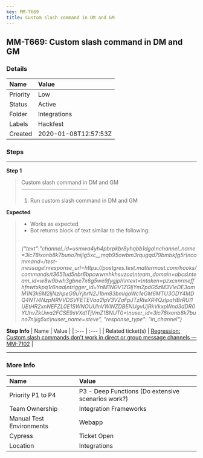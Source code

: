 ```yaml
---
key: MM-T669
title: Custom slash command in DM and GM
---
```


## MM-T669: Custom slash command in DM and GM

### Details

| Name     | Value                |
| :------- | :------------------- |
| Priority | Low                  |
| Status   | Active               |
| Folder   | Integrations         |
| Labels   | Hackfest             |
| Created  | 2020-01-08T12:57:53Z |

### Steps

<hr/>

**Step 1**

> <article>Custom slash command in DM and GM<br>–––––––––––––––––––––––––<ol><li>Run custom slash command in DM and GM</li></ol></article>

**Expected**

> <article><ul><li>Works as expected</li><li>Bot returns block of text similar to the following:<br><br></li></ul><em>{"text":"channel_id=usmwa4yh4pbrpkbr8yhqbb1dga\nchannel_name=3ic78ixonb8k7buno7nijig5xc__mqb95owbm3rqugqd79bmbkfg5r\ncommand=/test-message\nresponse_url=https://postgres.test.mattermost.com/hooks/commands/t3651ud5nbr6bpcwwmhkhsuzca\nteam_domain=abcs\nteam_id=w8w9bwh3gbne7x6g5we9fygjph\ntext=\ntoken=pzxcxnrmeffhfnwtxkpq1r6naa\ntrigger_id=YnM1NGV1ZGljYmZpdG5zM3VleDE3amM1N3k6M2ljNzhpeG9uYjhrN2J1bm83bmlqaWc1eGM6MTU3ODY4MDQ4NTI4NzpNRVVDSVFETEVaa2lpV3VZaFpJTzRteXR4QzlpaHBrRUl1UEtHR2xnNEFZL0E1SWNOUUlnVWlNZDBENUgvUjRkVkxpWnd3dDR0YUhvZkUwa2FCSE9sVXdITjVmZ1BNUT0=\nuser_id=3ic78ixonb8k7buno7nijig5xc\nuser_name=steve", "response_type": "in_channel"}<br></em></article>

**Step Info**
| Name | Value |
| :--- | :--- |
| Related ticket(s) | <a href="https://mattermost.atlassian.net/browse/MM-7102">Regression: Custom slash commands don't work in direct or group message channels — MM-7102</a> |

<hr/>

### More Info

| Name                     | Value                                              |
| :----------------------- | :------------------------------------------------- |
| Priority P1 to P4        | P3 - Deep Functions (Do extensive scenarios work?) |
| Team Ownership           | Integration Frameworks                             |
| Manual Test Environments | Webapp                                             |
| Cypress                  | Ticket Open                                        |
| Location                 | Integrations                                       |
